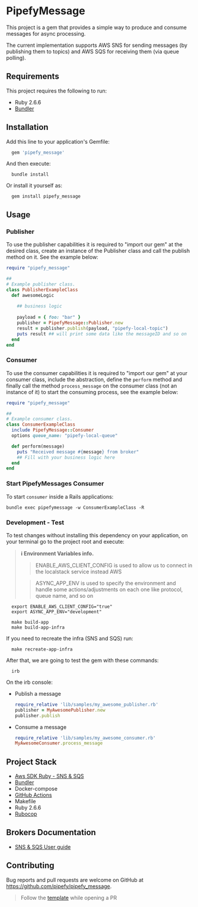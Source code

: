 # PipefyMessage

This project is a gem that provides a simple way to produce and consume messages for async processing.

The current implementation supports AWS SNS for sending messages (by publishing them to topics) and AWS SQS for receiving them (via queue polling).

## Requirements

This project requires the following to run:

- Ruby 2.6.6
- [Bundler](https://bundler.io/)

## Installation

Add this line to your application's Gemfile:

```ruby
  gem 'pipefy_message'
```

And then execute:

```console
  bundle install
```

Or install it yourself as:

```console
  gem install pipefy_message
```

## Usage

### Publisher

To use the publisher capabilities it is required to "import our gem" at the desired class, create an instance of the Publisher class and call the publish method on it. See the example below:

```ruby
require "pipefy_message"

##
# Example publisher class.
class PublisherExampleClass
  def awesomeLogic
    
    ## business logic
    
    payload = { foo: "bar" }
    publisher = PipefyMessage::Publisher.new
    result = publisher.publish(payload, "pipefy-local-topic")
    puts result ## will print some data like the messageID and so on
  end
end
```

### Consumer

To use the consumer capabilities it is required to "import our gem" at your consumer class, include the abstraction, define the `perform` method and finally call the method `process_message` on the consumer class (not an instance of it) to start the consuming process, see the example below:

```ruby
require "pipefy_message"

##
# Example consumer class.
class ConsumerExampleClass
  include PipefyMessage::Consumer
  options queue_name: "pipefy-local-queue"

  def perform(message)
    puts "Received message #{message} from broker"
    ## Fill with your business logic here
  end
end
```

### Start PipefyMessages Consumer
To start `consumer` inside a Rails applications:

```shell
bundle exec pipefymessage -w ConsumerExampleClass -R
```

### Development - Test

To test changes without installing this dependency on your application, on your terminal go to the project root and execute:

> **:information_source: Environment Variables info.**  
>> ENABLE_AWS_CLIENT_CONFIG is used to allow us to connect in the localstack service instead AWS
> 
>> ASYNC_APP_ENV is used to specify the environment and handle some actions/adjustments on each one like protocol, queue name, and so on

```shell
  export ENABLE_AWS_CLIENT_CONFIG="true"
  export ASYNC_APP_ENV="development" 
    
  make build-app
  make build-app-infra
```

If you need to recreate the infra (SNS and SQS) run:

```shell
  make recreate-app-infra
```

After that, we are going to test the gem with these commands:

```shell
  irb
```

On the irb console:

* Publish a message
    ```ruby
    require_relative 'lib/samples/my_awesome_publisher.rb'
    publisher = MyAwesomePublisher.new
    publisher.publish
    ```

* Consume a message
    ```ruby
    require_relative 'lib/samples/my_awesome_consumer.rb'
    MyAwesomeConsumer.process_message
    ```

## Project Stack

- [Aws SDK Ruby - SNS & SQS](https://github.com/aws_client/aws-sdk-ruby)
- [Bundler](https://bundler.io/)
- Docker-compose
- [GitHub Actions](https://docs.github.com/en/actions)
- Makefile
- Ruby 2.6.6
- [Rubocop](https://github.com/rubocop/rubocop)

## Brokers Documentation

* [SNS & SQS User guide](https://github.com/pipefy/pipefy_message/tree/main/lib/pipefy_message/broker/aws_client/README.md)

## Contributing

Bug reports and pull requests are welcome on GitHub at https://github.com/pipefy/pipefy_message.

> Follow the [template](https://github.com/pipefy/pipefy_message/blob/main/.github/pull_request_template.md) while opening a PR

